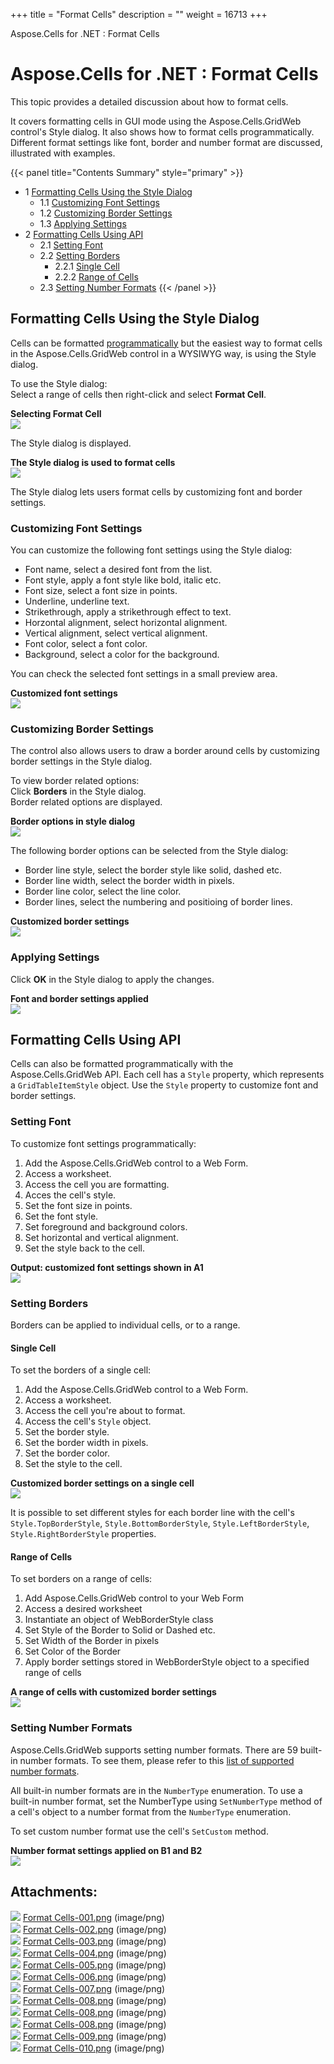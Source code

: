 +++
title = "Format Cells" 
description = "" 
weight = 16713 
+++

Aspose.Cells for .NET : Format Cells  

# Aspose.Cells for .NET : Format Cells


This topic provides a detailed discussion about how to format cells.

It covers formatting cells in GUI mode using the Aspose.Cells.GridWeb control's Style dialog. It also shows how to format cells programmatically. Different format settings like font, border and number format are discussed, illustrated with examples.

{{< panel title="Contents Summary" style="primary" >}}
*   1 [Formatting Cells Using the Style Dialog](#FormatCells-FormattingCellsUsingtheStyleDialog)
    *   1.1 [Customizing Font Settings](#FormatCells-CustomizingFontSettings)
    *   1.2 [Customizing Border Settings](#FormatCells-CustomizingBorderSettings)
    *   1.3 [Applying Settings](#FormatCells-ApplyingSettings)
*   2 [Formatting Cells Using API](#FormatCells-FormattingCellsUsingAPI)
    *   2.1 [Setting Font](#FormatCells-SettingFont)
    *   2.2 [Setting Borders](#FormatCells-SettingBorders)
        *   2.2.1 [Single Cell](#FormatCells-SingleCell)
        *   2.2.2 [Range of Cells](#FormatCells-RangeofCells)
    *   2.3 [Setting Number Formats](#FormatCells-SettingNumberFormats)
{{< /panel >}}
 

## Formatting Cells Using the Style Dialog

Cells can be formatted [programmatically](https://docs2.aspose.com/cells/net/developerguide/asposecellsgridweb/workingwithgridwebcells/format+cells) but the easiest way to format cells in the Aspose.Cells.GridWeb control in a WYSIWYG way, is using the Style dialog.

To use the Style dialog:  
Select a range of cells then right-click and select **Format Cell**.  
  
**Selecting Format Cell**  
![](https://docs2.aspose.com/cells/net/attachments/5013760/5115364.png)  
  
The Style dialog is displayed.  
  
**The Style dialog is used to format cells**  
![](https://docs2.aspose.com/cells/net/attachments/5013760/5115365.png)

The Style dialog lets users format cells by customizing font and border settings.

### Customizing Font Settings

You can customize the following font settings using the Style dialog:

*   Font name, select a desired font from the list.
*   Font style, apply a font style like bold, italic etc.
*   Font size, select a font size in points.
*   Underline, underline text.
*   Strikethrough, apply a strikethrough effect to text.
*   Horzontal alignment, select horizontal alignment.
*   Vertical alignment, select vertical alignment.
*   Font color, select a font color.
*   Background, select a color for the background.

You can check the selected font settings in a small preview area.

**Customized font settings**  
![](https://docs2.aspose.com/cells/net/attachments/5013760/5115362.png)

### Customizing Border Settings

The control also allows users to draw a border around cells by customizing border settings in the Style dialog.

To view border related options:  
Click **Borders** in the Style dialog.  
Border related options are displayed.  
  
**Border options in style dialog**  
![](https://docs2.aspose.com/cells/net/attachments/5013760/5115363.png)

The following border options can be selected from the Style dialog:

*   Border line style, select the border style like solid, dashed etc.
*   Border line width, select the border width in pixels.
*   Border line color, select the line color.
*   Border lines, select the numbering and positioing of border lines.

**Customized border settings**  
![](https://docs2.aspose.com/cells/net/attachments/5013760/5115352.png)

### Applying Settings

Click **OK** in the Style dialog to apply the changes.

**Font and border settings applied**  
![](https://docs2.aspose.com/cells/net/attachments/5013760/5115353.png)

## Formatting Cells Using API

Cells can also be formatted programmatically with the Aspose.Cells.GridWeb API. Each cell has a `Style` property, which represents a `GridTableItemStyle` object. Use the `Style` property to customize font and border settings.

### Setting Font

To customize font settings programmatically:

1.  Add the Aspose.Cells.GridWeb control to a Web Form.
2.  Access a worksheet.
3.  Access the cell you are formatting.
4.  Acces the cell's style.
5.  Set the font size in points.
6.  Set the font style.
7.  Set foreground and background colors.
8.  Set horizontal and vertical alignment.
9.  Set the style back to the cell.

**Output: customized font settings shown in A1**  
![](https://docs2.aspose.com/cells/net/attachments/5013760/5115350.png)

### Setting Borders

Borders can be applied to individual cells, or to a range.

#### Single Cell

To set the borders of a single cell:

1.  Add the Aspose.Cells.GridWeb control to a Web Form.
2.  Access a worksheet.
3.  Access the cell you're about to format.
4.  Access the cell's `Style` object.
5.  Set the border style.
6.  Set the border width in pixels.
7.  Set the border color.
8.  Set the style to the cell.

**Customized border settings on a single cell**  
![](https://docs2.aspose.com/cells/net/attachments/5013760/5115351.png)

It is possible to set different styles for each border line with the cell's `Style.TopBorderStyle`, `Style.BottomBorderStyle`, `Style.LeftBorderStyle`, `Style.RightBorderStyle` properties.

#### Range of Cells

To set borders on a range of cells:

1.  Add Aspose.Cells.GridWeb control to your Web Form
2.  Access a desired worksheet
3.  Instantiate an object of WebBorderStyle class
4.  Set Style of the Border to Solid or Dashed etc.
5.  Set Width of the Border in pixels
6.  Set Color of the Border
7.  Apply border settings stored in WebBorderStyle object to a specified range of cells

**A range of cells with customized border settings**  
![](https://docs2.aspose.com/cells/net/attachments/5013760/5115354.png)

### Setting Number Formats

Aspose.Cells.GridWeb supports setting number formats. There are 59 built-in number formats. To see them, please refer to this [list of supported number formats](https://docs2.aspose.com/cells/net/developerguide/knowledgebase/list+of+supported+number+formats).

All built-in number formats are in the `NumberType` enumeration. To use a built-in number format, set the NumberType using `SetNumberType` method of a cell's object to a number format from the `NumberType` enumeration.

To set custom number format use the cell's `SetCustom` method.

**Number format settings applied on B1 and B2**  
![](https://docs2.aspose.com/cells/net/attachments/5013760/5115355.png)

## Attachments:

![](https://docs2.aspose.com/cells/net/images/icons/bullet_blue.gif) [Format Cells-001.png](https://docs2.aspose.com/cells/net/attachments/5013760/5115364.png) (image/png)  
![](https://docs2.aspose.com/cells/net/images/icons/bullet_blue.gif) [Format Cells-002.png](https://docs2.aspose.com/cells/net/attachments/5013760/5115365.png) (image/png)  
![](https://docs2.aspose.com/cells/net/images/icons/bullet_blue.gif) [Format Cells-003.png](https://docs2.aspose.com/cells/net/attachments/5013760/5115362.png) (image/png)  
![](https://docs2.aspose.com/cells/net/images/icons/bullet_blue.gif) [Format Cells-004.png](https://docs2.aspose.com/cells/net/attachments/5013760/5115363.png) (image/png)  
![](https://docs2.aspose.com/cells/net/images/icons/bullet_blue.gif) [Format Cells-005.png](https://docs2.aspose.com/cells/net/attachments/5013760/5115352.png) (image/png)  
![](https://docs2.aspose.com/cells/net/images/icons/bullet_blue.gif) [Format Cells-006.png](https://docs2.aspose.com/cells/net/attachments/5013760/5115353.png) (image/png)  
![](https://docs2.aspose.com/cells/net/images/icons/bullet_blue.gif) [Format Cells-007.png](https://docs2.aspose.com/cells/net/attachments/5013760/5115350.png) (image/png)  
![](https://docs2.aspose.com/cells/net/images/icons/bullet_blue.gif) [Format Cells-008.png](https://docs2.aspose.com/cells/net/attachments/5013760/5115356.png) (image/png)  
![](https://docs2.aspose.com/cells/net/images/icons/bullet_blue.gif) [Format Cells-008.png](https://docs2.aspose.com/cells/net/attachments/5013760/5115357.png) (image/png)  
![](https://docs2.aspose.com/cells/net/images/icons/bullet_blue.gif) [Format Cells-008.png](https://docs2.aspose.com/cells/net/attachments/5013760/5115351.png) (image/png)  
![](https://docs2.aspose.com/cells/net/images/icons/bullet_blue.gif) [Format Cells-009.png](https://docs2.aspose.com/cells/net/attachments/5013760/5115354.png) (image/png)  
![](https://docs2.aspose.com/cells/net/images/icons/bullet_blue.gif) [Format Cells-010.png](https://docs2.aspose.com/cells/net/attachments/5013760/5115355.png) (image/png)  

